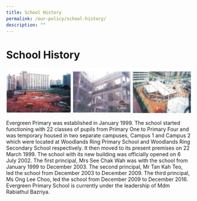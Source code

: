 ```yaml
---
title: School History
permalink: /our-policy/school-history/
description: ""
---
```

# **School History**

![](/images/school%20history.jpg)

Evergreen Primary was established in January 1999. The school started functioning with 22 classes of pupils from Primary One to Primary Four and was temporary housed in two separate campuses, Campus 1 and Campus 2 which were located at Woodlands Ring Primary School and Woodlands Ring Secondary School respectively. It then moved to its present premises on 22 March 1999. The school with its new building was officially opened on 6 July 2002. The first principal, Mrs See Chak Wah was with the school from January 1999 to December 2003. The second principal, Mr Tan Kah Teo, led the school from December 2003 to December 2009. The third principal, Ms Ong Lee Choo, led the school from December 2009 to December 2016. Evergreen Primary School is currently under the leadership of Mdm Rabiathul Bazriya.